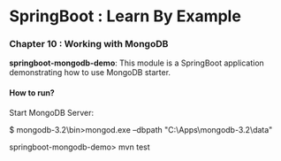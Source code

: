# SpringBoot : Learn By Example


### Chapter 10 : Working with MongoDB

**springboot-mongodb-demo**: This module is a SpringBoot application demonstrating how to use MongoDB starter.

#### How to run?


Start MongoDB Server:

$ mongodb-3.2\bin>mongod.exe –dbpath "C:\Apps\mongodb-3.2\data"


springboot-mongodb-demo> mvn test


